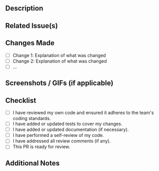 ## Description

<!-- Provide a brief description of the changes introduced in this PR. Explain the context, motivation, and the problem it solves. -->

## Related Issue(s)

<!-- If this PR addresses a specific issue, please link it here using the issue number (e.g., Fixes #123). -->

## Changes Made

<!-- Provide a detailed list of changes made in the codebase. Include information about any new features, bug fixes, refactoring, etc. -->

- [ ] Change 1: Explanation of what was changed
- [ ] Change 2: Explanation of what was changed
- [ ] ...

## Screenshots / GIFs (if applicable)

<!-- Attach screenshots or GIFs to showcase the change, if applicable. -->

## Checklist

- [ ] I have reviewed my own code and ensured it adheres to the team's coding standards.
- [ ] I have added or updated tests to cover my changes.
- [ ] I have added or updated documentation (if necessary).
- [ ] I have performed a self-review of my code.
- [ ] I have addressed all review comments (if any).
- [ ] This PR is ready for review.

## Additional Notes

<!-- Include any additional information or context that reviewers should be aware of. For example, mention if there are any known issues, future work needed, etc. -->
